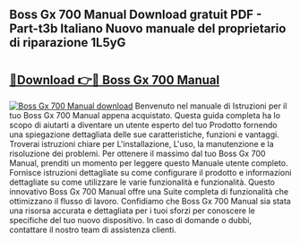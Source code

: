 ## Boss Gx 700 Manual Download gratuit PDF - Part-t3b Italiano Nuovo manuale del proprietario di riparazione 1L5yG

# <h2><a href="http://dfax20.blite.top/?on=Boss+Gx+700+Manual">🔗Download 👉🔴 Boss Gx 700 Manual</a></h2>

[![Boss Gx 700 Manual download](https://i.imgur.com/lujVjoI.png)](http://dfax20.blite.top/?on=Boss+Gx+700+Manual)
Benvenuto nel manuale di Istruzioni per il tuo Boss Gx 700 Manual appena acquistato. Questa guida completa ha lo scopo di aiutarti a diventare un utente esperto del tuo Prodotto fornendo una spiegazione dettagliata delle sue caratteristiche, funzioni e vantaggi. Troverai istruzioni chiare per L'installazione, L'uso, la manutenzione e la risoluzione dei problemi. Per ottenere il massimo dal tuo Boss Gx 700 Manual, prenditi un momento per leggere questo Manuale utente completo. Fornisce istruzioni dettagliate su come configurare il prodotto e informazioni dettagliate su come utilizzare le varie funzionalità e funzionalità. Questo innovativo Boss Gx 700 Manual offre una Suite completa di funzionalità che ottimizzano il flusso di lavoro. Confidiamo che Boss Gx 700 Manual sia stata una risorsa accurata e dettagliata per i tuoi sforzi per conoscere le specifiche del tuo nuovo dispositivo. In caso di domande o dubbi, contattare il nostro team di assistenza clienti.
